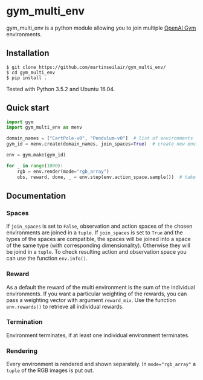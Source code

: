 # gym_multi_env

gym_multi_env is a python module allowing you to join multiple [OpenAI Gym](https://github.com/openai/gym) environments.

## Installation

```shell
$ git clone https://github.com/martinseilair/gym_multi_env/
$ cd gym_multi_env
$ pip install .
```

Tested with Python 3.5.2 and Ubuntu 16.04.

## Quick start

```python
import gym
import gym_multi_env as menv

domain_names = ["CartPole-v0", "Pendulum-v0"]  # list of environments
gym_id = menv.create(domain_names, join_spaces=True)  # create new environment

env = gym.make(gym_id)

for _ in range(1000):
    rgb = env.render(mode="rgb_array")
    obs, reward, done, _ = env.step(env.action_space.sample())  # take a random action

```

## Documentation

### Spaces

If `join_spaces` is set to `False`, observation and action spaces of the chosen environments are joined in a `tuple`.
If `join_spaces` is set to `True` and the types of the spaces are compatible, the spaces will be joined into a space of the same type (with corresponding dimensionality). Otherwise they will be joind in a `tuple`.
To check resulting action and observation space you can use the function `env.info()`.

### Reward

As a default the reward of the multi environment is the sum of the individual environments. 
If you want a particular weighting of the rewards, you can pass a weighting vector with argument `reward_mix`.
Use the function `env.rewards()` to retrieve all individual rewards. 

### Termination

Environment terminates, if at least one individual environment terminates.

### Rendering

Every environment is rendered and shown separately. In `mode="rgb_array"` a `tuple` of the RGB images is put out.

